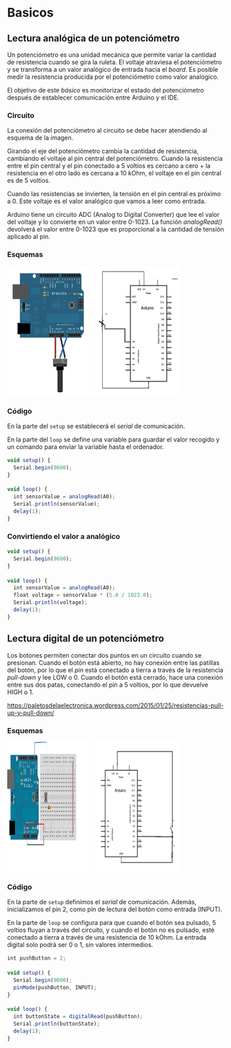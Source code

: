# Basicos

## Lectura analógica de un potenciómetro

Un potenciómetro es una unidad mecánica que permite variar la cantidad de resistencia cuando se gira la ruleta.
El voltaje atraviesa el potenciómetro y se transforma a un valor analógico de entrada hacia el _board_. 
Es posible medir la resistencia producida por el potenciómetro como valor analógico.

El objetivo de este _básico_ es monitorizar el estado del potenciómetro después de establecer comunicación entre Arduino y el IDE.

### Circuito

La conexión del potenciómetro al circuito se debe hacer atendiendo al esquema de la imagen.

Girando el eje del potenciómetro cambia la cantidad de resistencia, cambiando el voltaje al pin central del potenciómetro.
Cuando la resistencia entre el pin central y el pin conectado a 5 voltios es cercano a cero + la resistencia en el otro lado es cercana a 10 kOhm, el voltaje en el pin central es de 5 voltios.

Cuando las resistencias se invierten, la tensión en el pin central es próximo a 0. Este voltaje es el valor analógico que vamos a leer como entrada.

Arduino tiene un circuito ADC (Analog to Digital Converter) que lee el valor del voltaje y lo convierte en un valor entre 0-1023. La función _analogRead()_ devolverá el valor entre 0-1023 que es proporcional a la cantidad de tensión aplicado al pin.

### Esquemas

<img src="imagenes/AnalogReadSerial_BB.png" height="300" width="200"/>

<img src="imagenes/AnalogReadSerial_sch.png" height="300" width="200"/>

### Código

En la parte del ```setup``` se establecerá el _serial_ de comunicación.

En la parte del ```loop``` se define una variable para guardar el valor recogido y un comando para enviar la variable hasta el ordenador.

```javascript
void setup() {
  Serial.begin(9600);
}

void loop() {
  int sensorValue = analogRead(A0);
  Serial.println(sensorValue);
  delay(1);
}
```

### Convirtiendo el valor a analógico

```javascript
void setup() {
  Serial.begin(9600);
}

void loop() {
  int sensorValue = analogRead(A0);
  float voltage = sensorValue * (5.0 / 1023.0);
  Serial.println(voltage);
  delay(1);
}
```

## Lectura digital de un potenciómetro

Los botones permiten conectar dos puntos en un circuito cuando se presionan. 
Cuando el botón está abierto, no hay conexión entre las patillas del botón, por lo que el _pin_ está conectado a tierra a través de la resistencia _pull-down_ y lee LOW o 0. Cuando el botón está cerrado, hace una conexión entre sus dos patas, conectando el pin a 5 voltios, por lo que devuelve HIGH o 1.

https://paletosdelaelectronica.wordpress.com/2015/01/25/resistencias-pull-up-y-pull-down/

### Esquemas

<img src="imagenes/button_basics.png" height="300" width="200"/>

<img src="imagenes/button_sch.png" height="300" width="200"/>

### Código

En la parte de ```setup``` definimos el _serial_ de comunicación. Además, inicializamos el pin 2, como pin de lectura del botón como entrada (INPUT).

En la parte de ```loop``` se configura para que cuando el botón sea pulsado, 5 voltios fluyan a través del circuito, y cuando el botón no es pulsado, esté conectado a tierra a través de una resistencia de 10 kOhm. La entrada digital solo podrá ser 0 o 1, sin valores intermedios.

```javascript
int pushButton = 2;

void setup() {
  Serial.begin(9600);
  pinMode(pushButton, INPUT);
}

void loop() {
  int buttonState = digitalRead(pushButton);
  Serial.println(buttonState);
  delay(1);       
}
```
